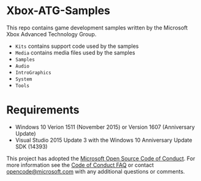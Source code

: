 # Xbox-ATG-Samples

This repo contains game development samples written by the Microsoft Xbox Advanced Technology Group.

* ``Kits`` contains support code used by the samples
* ``Media`` contains media files used by the samples
* ``Samples``
 * ``Audio``
 * ``IntroGraphics``
 * ``System``
 * ``Tools``

# Requirements

* Windows 10 Verion 1511 (November 2015) or Version 1607 (Anniversary Update)
* Visual Studio 2015 Update 3 with the Windows 10 Anniversary Update SDK (14393)

This project has adopted the [Microsoft Open Source Code of Conduct](https://opensource.microsoft.com/codeofconduct/). For more information see the [Code of Conduct FAQ](https://opensource.microsoft.com/codeofconduct/faq/) or contact [opencode@microsoft.com](mailto:opencode@microsoft.com) with any additional questions or comments.
